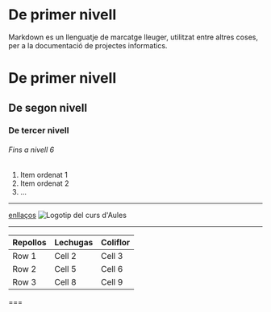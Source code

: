 # De primer nivell
Markdown es un llenguatje de marcatge lleuger, utilitzat entre altres coses, per a la documentació de projectes informatics.

# De primer nivell
## De segon nivell
### De tercer nivell
###### Fins a nivell 6

1. Item ordenat 1
2. Item ordenat 2
3. ...

***

[enllaços](https://github.com/mapp-edu/elmeuPrimerRepo/)
![Logotip del curs d'Aules](imatges/ed_github.png)

---

| Repollos | Lechugas | Coliflor |
|----------|----------|----------|
| Row 1    | Cell 2   | Cell 3   |
| Row 2    | Cell 5   | Cell 6   |
| Row 3    | Cell 8   | Cell 9   |

===